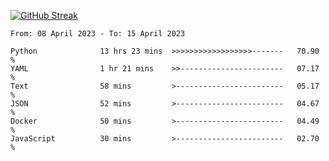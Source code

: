 [![GitHub Streak](https://streak-stats.demolab.com?user=renren-017&theme=sea&hide_border=true&background=DD272700)](https://git.io/streak-stats)

<!--START_SECTION:waka-->

```text
From: 08 April 2023 - To: 15 April 2023

Python              13 hrs 23 mins  >>>>>>>>>>>>>>>>>>-------   70.90 %
YAML                1 hr 21 mins    >>-----------------------   07.17 %
Text                58 mins         >------------------------   05.17 %
JSON                52 mins         >------------------------   04.67 %
Docker              50 mins         >------------------------   04.49 %
JavaScript          30 mins         >------------------------   02.70 %
```

<!--END_SECTION:waka-->
